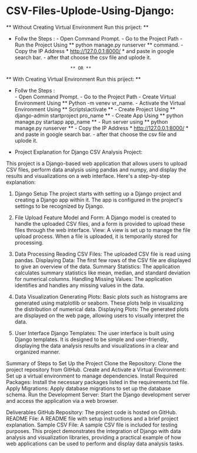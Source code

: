 # CSV-Files-Uplode-Using-Django:

** Without Creating Virtual Environment Run this priject: **
* Follw the Steps  :
         - Open Command Prompt.
         - Go to the Project Path 
         - Run the Project Using ** python manage.py runserver **  command.
         - Copy the IP Address * http://127.0.0.1:8000/ * and paste in google search bar.
         - after that choose the csv file and uplode it.

                           ** OR **
                                             
                         

** With Creating Virtual Environment Run this priject: **
* Follw the Steps :  
         - Open Command Prompt.
         - Go to the Project Path 
         - Create Virtual Environment Using ** Python -m venev vr_name.
         - Activate the Virtual Environment Using  ** Scripts\activate ** 
         - Create Project Using ** django-admin startproject pro_name ** 
         - Create App Using ** python manage.py startapp app_name ** 
         - Run server using ** python manage.py runserver **
         - Copy the IP Address * http://127.0.0.1:8000/ * and paste in google search bar.
          - after that choose the csv file and uplode it.


*  Project Explanation for Django CSV Analysis Project:

This project is a Django-based web application that allows users to upload CSV files, perform data analysis using pandas and numpy, and display the results and visualizations on a web interface. Here's a step-by-step explanation:

1. Django Setup
The project starts with setting up a Django project and creating a Django app within it. The app is configured in the project's settings to be recognized by Django.

2. File Upload Feature
Model and Form: A Django model is created to handle the uploaded CSV files, and a form is provided to upload these files through the web interface.
View: A view is set up to manage the file upload process. When a file is uploaded, it is temporarily stored for processing.

3. Data Processing
Reading CSV Files: The uploaded CSV file is read using pandas.
Displaying Data: The first few rows of the CSV file are displayed to give an overview of the data.
Summary Statistics: The application calculates summary statistics like mean, median, and standard deviation for numerical columns.
Handling Missing Values: The application identifies and handles any missing values in the data.

4. Data Visualization
Generating Plots: Basic plots such as histograms are generated using matplotlib or seaborn. These plots help in visualizing the distribution of numerical data.
Displaying Plots: The generated plots are displayed on the web page, allowing users to visually interpret the data.

5. User Interface
Django Templates: The user interface is built using Django templates. It is designed to be simple and user-friendly, displaying the data analysis results and visualizations in a clear and organized manner.

Summary of Steps to Set Up the Project
Clone the Repository: Clone the project repository from GitHub.
Create and Activate a Virtual Environment: Set up a virtual environment to manage dependencies.
Install Required Packages: Install the necessary packages listed in the requirements.txt file.
Apply Migrations: Apply database migrations to set up the database schema.
Run the Development Server: Start the Django development server and access the application via a web browser.

Deliverables
GitHub Repository: The project code is hosted on GitHub.
README File: A README file with setup instructions and a brief project explanation.
Sample CSV File: A sample CSV file is included for testing purposes.
This project demonstrates the integration of Django with data analysis and visualization libraries, providing a practical example of how web applications can be used to perform and display data analysis tasks.
